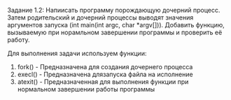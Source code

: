 Задание 1.2: Напиисать программу порождающую дочерний процесс. Затем родительский и дочерний процессы выводят значения аргументов запуска
 (int main(int argc, char *argv[])).
Добавить функцию, вызываемую при норамльном завершении программы и проверить её работу.

Для выполнения задачи используем функции:
1. fork()	- Предназначена для создания дочернего процесса
2. execl()	- Предназначена длязапуска файла на исполнение
3. atexit()	- Предназначенная для выполнения функции при нормальном завершении работы программы 
